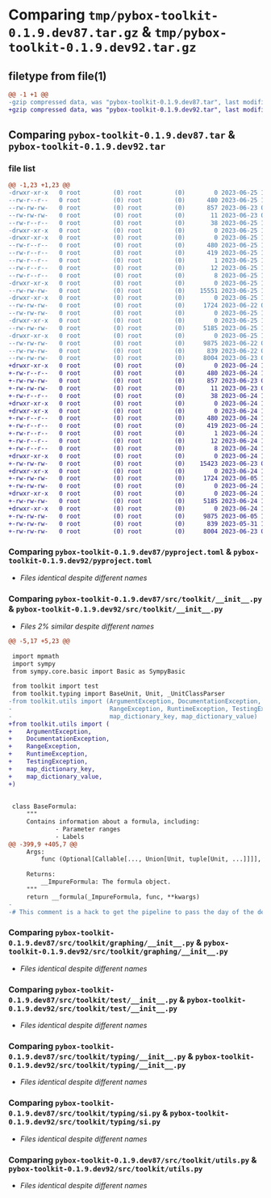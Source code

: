 # Comparing `tmp/pybox-toolkit-0.1.9.dev87.tar.gz` & `tmp/pybox-toolkit-0.1.9.dev92.tar.gz`

## filetype from file(1)

```diff
@@ -1 +1 @@
-gzip compressed data, was "pybox-toolkit-0.1.9.dev87.tar", last modified: Sun Jun 25 10:56:39 2023, max compression
+gzip compressed data, was "pybox-toolkit-0.1.9.dev92.tar", last modified: Sat Jun 24 17:24:57 2023, max compression
```

## Comparing `pybox-toolkit-0.1.9.dev87.tar` & `pybox-toolkit-0.1.9.dev92.tar`

### file list

```diff
@@ -1,23 +1,23 @@
-drwxr-xr-x   0 root         (0) root         (0)        0 2023-06-25 10:56:39.321406 pybox-toolkit-0.1.9.dev87/
--rw-r--r--   0 root         (0) root         (0)      480 2023-06-25 10:56:39.321406 pybox-toolkit-0.1.9.dev87/PKG-INFO
--rw-rw-rw-   0 root         (0) root         (0)      857 2023-06-23 09:39:43.000000 pybox-toolkit-0.1.9.dev87/pyproject.toml
--rw-rw-rw-   0 root         (0) root         (0)       11 2023-06-23 09:39:43.000000 pybox-toolkit-0.1.9.dev87/requirements.txt
--rw-r--r--   0 root         (0) root         (0)       38 2023-06-25 10:56:39.321406 pybox-toolkit-0.1.9.dev87/setup.cfg
-drwxr-xr-x   0 root         (0) root         (0)        0 2023-06-25 10:56:39.313406 pybox-toolkit-0.1.9.dev87/src/
-drwxr-xr-x   0 root         (0) root         (0)        0 2023-06-25 10:56:39.317406 pybox-toolkit-0.1.9.dev87/src/pybox_toolkit.egg-info/
--rw-r--r--   0 root         (0) root         (0)      480 2023-06-25 10:56:39.000000 pybox-toolkit-0.1.9.dev87/src/pybox_toolkit.egg-info/PKG-INFO
--rw-r--r--   0 root         (0) root         (0)      419 2023-06-25 10:56:39.000000 pybox-toolkit-0.1.9.dev87/src/pybox_toolkit.egg-info/SOURCES.txt
--rw-r--r--   0 root         (0) root         (0)        1 2023-06-25 10:56:39.000000 pybox-toolkit-0.1.9.dev87/src/pybox_toolkit.egg-info/dependency_links.txt
--rw-r--r--   0 root         (0) root         (0)       12 2023-06-25 10:56:39.000000 pybox-toolkit-0.1.9.dev87/src/pybox_toolkit.egg-info/requires.txt
--rw-r--r--   0 root         (0) root         (0)        8 2023-06-25 10:56:39.000000 pybox-toolkit-0.1.9.dev87/src/pybox_toolkit.egg-info/top_level.txt
-drwxr-xr-x   0 root         (0) root         (0)        0 2023-06-25 10:56:39.321406 pybox-toolkit-0.1.9.dev87/src/toolkit/
--rw-rw-rw-   0 root         (0) root         (0)    15551 2023-06-25 10:54:45.000000 pybox-toolkit-0.1.9.dev87/src/toolkit/__init__.py
-drwxr-xr-x   0 root         (0) root         (0)        0 2023-06-25 10:56:39.321406 pybox-toolkit-0.1.9.dev87/src/toolkit/graphing/
--rw-rw-rw-   0 root         (0) root         (0)     1724 2023-06-22 07:36:20.000000 pybox-toolkit-0.1.9.dev87/src/toolkit/graphing/__init__.py
--rw-rw-rw-   0 root         (0) root         (0)        0 2023-06-25 10:56:00.000000 pybox-toolkit-0.1.9.dev87/src/toolkit/py.typed
-drwxr-xr-x   0 root         (0) root         (0)        0 2023-06-25 10:56:39.321406 pybox-toolkit-0.1.9.dev87/src/toolkit/test/
--rw-rw-rw-   0 root         (0) root         (0)     5185 2023-06-25 10:54:45.000000 pybox-toolkit-0.1.9.dev87/src/toolkit/test/__init__.py
-drwxr-xr-x   0 root         (0) root         (0)        0 2023-06-25 10:56:39.321406 pybox-toolkit-0.1.9.dev87/src/toolkit/typing/
--rw-rw-rw-   0 root         (0) root         (0)     9875 2023-06-22 07:36:20.000000 pybox-toolkit-0.1.9.dev87/src/toolkit/typing/__init__.py
--rw-rw-rw-   0 root         (0) root         (0)      839 2023-06-22 07:36:20.000000 pybox-toolkit-0.1.9.dev87/src/toolkit/typing/si.py
--rw-rw-rw-   0 root         (0) root         (0)     8004 2023-06-23 09:39:43.000000 pybox-toolkit-0.1.9.dev87/src/toolkit/utils.py
+drwxr-xr-x   0 root         (0) root         (0)        0 2023-06-24 17:24:57.408097 pybox-toolkit-0.1.9.dev92/
+-rw-r--r--   0 root         (0) root         (0)      480 2023-06-24 17:24:57.408097 pybox-toolkit-0.1.9.dev92/PKG-INFO
+-rw-rw-rw-   0 root         (0) root         (0)      857 2023-06-23 09:39:42.000000 pybox-toolkit-0.1.9.dev92/pyproject.toml
+-rw-rw-rw-   0 root         (0) root         (0)       11 2023-06-23 09:39:42.000000 pybox-toolkit-0.1.9.dev92/requirements.txt
+-rw-r--r--   0 root         (0) root         (0)       38 2023-06-24 17:24:57.408097 pybox-toolkit-0.1.9.dev92/setup.cfg
+drwxr-xr-x   0 root         (0) root         (0)        0 2023-06-24 17:24:57.404097 pybox-toolkit-0.1.9.dev92/src/
+drwxr-xr-x   0 root         (0) root         (0)        0 2023-06-24 17:24:57.408097 pybox-toolkit-0.1.9.dev92/src/pybox_toolkit.egg-info/
+-rw-r--r--   0 root         (0) root         (0)      480 2023-06-24 17:24:57.000000 pybox-toolkit-0.1.9.dev92/src/pybox_toolkit.egg-info/PKG-INFO
+-rw-r--r--   0 root         (0) root         (0)      419 2023-06-24 17:24:57.000000 pybox-toolkit-0.1.9.dev92/src/pybox_toolkit.egg-info/SOURCES.txt
+-rw-r--r--   0 root         (0) root         (0)        1 2023-06-24 17:24:57.000000 pybox-toolkit-0.1.9.dev92/src/pybox_toolkit.egg-info/dependency_links.txt
+-rw-r--r--   0 root         (0) root         (0)       12 2023-06-24 17:24:57.000000 pybox-toolkit-0.1.9.dev92/src/pybox_toolkit.egg-info/requires.txt
+-rw-r--r--   0 root         (0) root         (0)        8 2023-06-24 17:24:57.000000 pybox-toolkit-0.1.9.dev92/src/pybox_toolkit.egg-info/top_level.txt
+drwxr-xr-x   0 root         (0) root         (0)        0 2023-06-24 17:24:57.408097 pybox-toolkit-0.1.9.dev92/src/toolkit/
+-rw-rw-rw-   0 root         (0) root         (0)    15423 2023-06-23 09:39:42.000000 pybox-toolkit-0.1.9.dev92/src/toolkit/__init__.py
+drwxr-xr-x   0 root         (0) root         (0)        0 2023-06-24 17:24:57.408097 pybox-toolkit-0.1.9.dev92/src/toolkit/graphing/
+-rw-rw-rw-   0 root         (0) root         (0)     1724 2023-06-05 18:07:33.000000 pybox-toolkit-0.1.9.dev92/src/toolkit/graphing/__init__.py
+-rw-rw-rw-   0 root         (0) root         (0)        0 2023-06-24 17:24:33.000000 pybox-toolkit-0.1.9.dev92/src/toolkit/py.typed
+drwxr-xr-x   0 root         (0) root         (0)        0 2023-06-24 17:24:57.408097 pybox-toolkit-0.1.9.dev92/src/toolkit/test/
+-rw-rw-rw-   0 root         (0) root         (0)     5185 2023-06-24 15:29:00.000000 pybox-toolkit-0.1.9.dev92/src/toolkit/test/__init__.py
+drwxr-xr-x   0 root         (0) root         (0)        0 2023-06-24 17:24:57.408097 pybox-toolkit-0.1.9.dev92/src/toolkit/typing/
+-rw-rw-rw-   0 root         (0) root         (0)     9875 2023-06-05 19:32:07.000000 pybox-toolkit-0.1.9.dev92/src/toolkit/typing/__init__.py
+-rw-rw-rw-   0 root         (0) root         (0)      839 2023-05-31 11:15:50.000000 pybox-toolkit-0.1.9.dev92/src/toolkit/typing/si.py
+-rw-rw-rw-   0 root         (0) root         (0)     8004 2023-06-23 09:39:42.000000 pybox-toolkit-0.1.9.dev92/src/toolkit/utils.py
```

### Comparing `pybox-toolkit-0.1.9.dev87/pyproject.toml` & `pybox-toolkit-0.1.9.dev92/pyproject.toml`

 * *Files identical despite different names*

### Comparing `pybox-toolkit-0.1.9.dev87/src/toolkit/__init__.py` & `pybox-toolkit-0.1.9.dev92/src/toolkit/__init__.py`

 * *Files 2% similar despite different names*

```diff
@@ -5,17 +5,23 @@
 
 import mpmath
 import sympy
 from sympy.core.basic import Basic as SympyBasic
 
 from toolkit import test
 from toolkit.typing import BaseUnit, Unit, _UnitClassParser
-from toolkit.utils import (ArgumentException, DocumentationException,
-                           RangeException, RuntimeException, TestingException,
-                           map_dictionary_key, map_dictionary_value)
+from toolkit.utils import (
+    ArgumentException,
+    DocumentationException,
+    RangeException,
+    RuntimeException,
+    TestingException,
+    map_dictionary_key,
+    map_dictionary_value,
+)
 
 
 class BaseFormula:
     """
     Contains information about a formula, including:
             - Parameter ranges
             - Labels
@@ -399,9 +405,7 @@
     Args:
         func (Optional[Callable[..., Union[Unit, tuple[Unit, ...]]]], optional): Function implementation. Default: None.
 
     Returns:
         __ImpureFormula: The formula object.
     """
     return __formula(_ImpureFormula, func, **kwargs)
-
-# This comment is a hack to get the pipeline to pass the day of the deadline. Please remove some day :)
```

### Comparing `pybox-toolkit-0.1.9.dev87/src/toolkit/graphing/__init__.py` & `pybox-toolkit-0.1.9.dev92/src/toolkit/graphing/__init__.py`

 * *Files identical despite different names*

### Comparing `pybox-toolkit-0.1.9.dev87/src/toolkit/test/__init__.py` & `pybox-toolkit-0.1.9.dev92/src/toolkit/test/__init__.py`

 * *Files identical despite different names*

### Comparing `pybox-toolkit-0.1.9.dev87/src/toolkit/typing/__init__.py` & `pybox-toolkit-0.1.9.dev92/src/toolkit/typing/__init__.py`

 * *Files identical despite different names*

### Comparing `pybox-toolkit-0.1.9.dev87/src/toolkit/typing/si.py` & `pybox-toolkit-0.1.9.dev92/src/toolkit/typing/si.py`

 * *Files identical despite different names*

### Comparing `pybox-toolkit-0.1.9.dev87/src/toolkit/utils.py` & `pybox-toolkit-0.1.9.dev92/src/toolkit/utils.py`

 * *Files identical despite different names*

